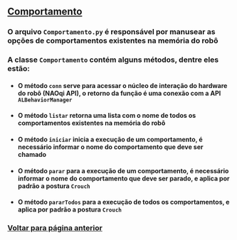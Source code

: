 ## [Comportamento](./README.md#Comportamento)

### O arquivo `Comportamento.py` é responsável por manusear as opções de comportamentos existentes na memória do robô

### A classe `Comportamento` contém alguns métodos, dentre eles estão:

* #### O método `conn` serve para acessar o núcleo de interação do hardware do robô (NAOqi API), o retorno da função é uma conexão com a API `ALBehaviorManager`

* #### O método `listar` retorna uma lista com o nome de todos os comportamentos existentes na memória do robô

* #### O método `iniciar` inicia a execução de um comportamento, é necessário informar o nome do comportamento que deve ser chamado

* #### O método `parar` para a execução de um comportamento, é necessário informar o nome do comportamento que deve ser parado, e aplica por padrão a postura `Crouch`

* #### O método `pararTodos` para a execução de todos os comportamentos, e aplica por padrão a postura `Crouch`

### [Voltar para página anterior](./README.md#Comportamento)
